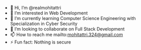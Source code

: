 - 👋 Hi, I’m @realmohitattri
- 👀 I’m interested in Web Development
- 🌱 I’m currently learning Computer Science Engineering with Specialization in Cyber Security
- 💞️ I’m looking to collaborate on Full Stack Development
- 📫 How to reach me mailto:mohitattri.324@gmail.com
- ⚡ Fun fact: Nothing is secure
